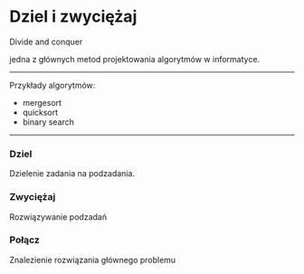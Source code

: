 # Dziel i zwyciężaj 

Divide and conquer

jedna z głównych metod projektowania algorytmów w informatyce.

---

Przykłady algorytmów:

- mergesort
- quicksort
- binary search

---

### Dziel

Dzielenie zadania na podzadania.

### Zwyciężaj

Rozwiązywanie podzadań

### Połącz

Znalezienie rozwiązania głównego problemu